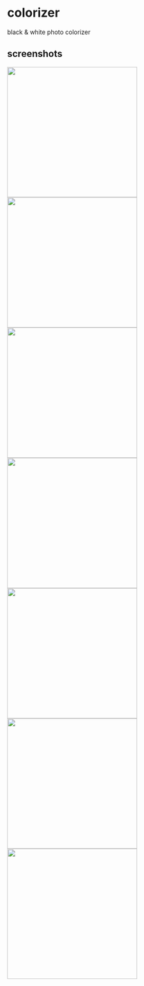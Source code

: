 # colorizer
black &amp; white photo colorizer

## screenshots
<img src="https://raw.githubusercontent.com/Hapsidra/colorizer/master/screenshots/iphone%205.5/Simulator%20Screen%20Shot%20-%20iPhone%208%20Plus%20-%202020-06-13%20at%2014.43.12.png" width="300" />

<img src="https://raw.githubusercontent.com/Hapsidra/colorizer/master/screenshots/iphone%205.5/Simulator%20Screen%20Shot%20-%20iPhone%208%20Plus%20-%202020-06-13%20at%2014.43.25.png" width="300" />
<img src="https://raw.githubusercontent.com/Hapsidra/colorizer/master/screenshots/iphone%205.5/Simulator%20Screen%20Shot%20-%20iPhone%208%20Plus%20-%202020-06-13%20at%2014.43.41.png" width="300" />
<img src="https://raw.githubusercontent.com/Hapsidra/colorizer/master/screenshots/iphone%205.5/Simulator%20Screen%20Shot%20-%20iPhone%208%20Plus%20-%202020-06-13%20at%2014.43.50.png" width="300" />
<img src="https://raw.githubusercontent.com/Hapsidra/colorizer/master/screenshots/iphone%205.5/Simulator%20Screen%20Shot%20-%20iPhone%208%20Plus%20-%202020-06-13%20at%2014.44.00.png" width="300" />
<img src="https://raw.githubusercontent.com/Hapsidra/colorizer/master/screenshots/iphone%205.5/Simulator%20Screen%20Shot%20-%20iPhone%208%20Plus%20-%202020-06-13%20at%2017.12.32.png" width="300" />
<img src="https://raw.githubusercontent.com/Hapsidra/colorizer/master/screenshots/iphone%205.5/Simulator%20Screen%20Shot%20-%20iPhone%208%20Plus%20-%202020-06-13%20at%2017.12.34.png" width="300" />

